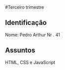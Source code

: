 #Terceiro trimestre

## Identificação
Nome: Pedro Arthur Nr . 41

## Assuntos
HTML, CSS e JavaScript
